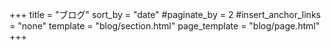 +++
title = "ブログ"
sort_by = "date"
#paginate_by = 2
#insert_anchor_links = "none"
template = "blog/section.html"
page_template = "blog/page.html"
+++
